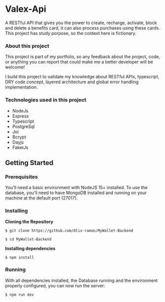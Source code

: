 # Valex-Api

A RESTful API that gives you the power to create, recharge, activate, block and delete a benefits card, it can also process purchases using these cards. This project has study porpose, so the context here is fictionary.

### About this project

This project is part of my portfolio, so any feedback about the project, code, or anything you can report that could make me a better developer will be welcome!

I build this project to validate my knowledge about RESTful APIs, typescript, DRY code concept, layered architecture and global error handling implementation.

### Technologies used in this project

- NodeJs
- Express
- Typescript
- PostgreSql
- Joi
- Bcrypt
- Dayjs
- FakerJs

## Getting Started

### Prerequisites

You'll need a basic environment with NodeJS 15+ installed. To use the database, you'll need to have MongoDB installed and running on your machine at the default port (27017).

### Installing

**Cloning the Repository**

```
$ git clone https://github.com/Oliv-ramon/MyWallet-Backend

$ cd MyWallet-Backend
```

**Installing dependencies**

```
$ npm install
```

### Running 

With all dependencies installed, the Database running and the environment properly configured, you can now run the server:

```
$ npm run dev
```

